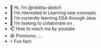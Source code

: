 - 👋 Hi, I’m @nikitha-sketch
- 👀 I’m interested in Learning new concepts
- 🌱 I’m currently learning DSA through Java
- 💞️ I’m looking to collaborate on .
- 📫 How to reach me by youtube
- 😄 Pronouns: ...
- ⚡ Fun fact: 

<!---
nikitha-sketch/nikitha-sketch is a ✨ special ✨ repository because its `README.md` (this file) appears on your GitHub profile.
You can click the Preview link to take a look at your changes.
--->
